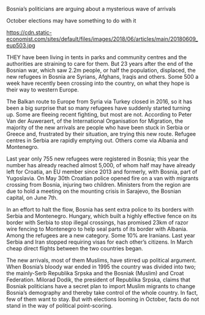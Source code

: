 Bosnia’s politicians are arguing about a mysterious wave of arrivals

October elections may have something to do with it

https://cdn.static-economist.com/sites/default/files/images/2018/06/articles/main/20180609_eup503.jpg

THEY have been living in tents in parks and community centres and the authorities are straining to care for them. But 23 years after the end of the Bosnian war, which saw 2.2m people, or half the population, displaced, the new refugees in Bosnia are Syrians, Afghans, Iraqis and others. Some 500 a week have recently been crossing into the country, on what they hope is their way to western Europe.

The Balkan route to Europe from Syria via Turkey closed in 2016, so it has been a big surprise that so many refugees have suddenly started turning up. Some are fleeing recent fighting, but most are not. According to Peter Van der Auweraert, of the International Organisation for Migration, the majority of the new arrivals are people who have been stuck in Serbia or Greece and, frustrated by their situation, are trying this new route. Refugee centres in Serbia are rapidly emptying out. Others come via Albania and Montenegro.

Last year only 755 new refugees were registered in Bosnia; this year the number has already reached almost 5,000, of whom half may have already left for Croatia, an EU member since 2013 and formerly, with Bosnia, part of Yugoslavia. On May 30th Croatian police opened fire on a van with migrants crossing from Bosnia, injuring two children. Ministers from the region are due to hold a meeting on the mounting crisis in Sarajevo, the Bosnian capital, on June 7th.

In an effort to halt the flow, Bosnia has sent extra police to its borders with Serbia and Montenegro. Hungary, which built a highly effective fence on its border with Serbia to stop illegal crossings, has promised 23km of razor wire fencing to Montenegro to help seal parts of its border with Albania. Among the refugees are a new category. Some 10% are Iranians. Last year Serbia and Iran stopped requiring visas for each other’s citizens. In March cheap direct flights between the two countries began.

The new arrivals, most of them Muslims, have stirred up political argument. When Bosnia’s bloody war ended in 1995 the country was divided into two; the mainly-Serb Republika Srpska and the Bosniak (Muslim) and Croat Federation. Milorad Dodik, the president of Republika Srpska, claims that Bosniak politicians have a secret plan to import Muslim migrants to change Bosnia’s demography and thereby take control of the whole country. In fact, few of them want to stay. But with elections looming in October, facts do not stand in the way of political point-scoring. 